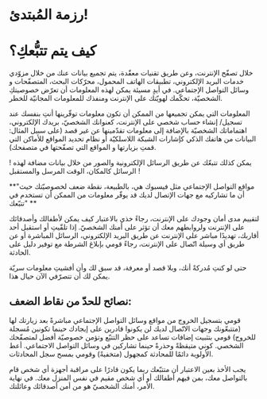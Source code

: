 
# رزمة المُبتدئ!

# كيف يتم تتبُّعكِ؟



خلال تصفّح الإنترنت، وعن طريق تقنيات معقّدة، يتم تجميع بيانات عنك من خلال مزوّدي خدمات البريد الإلكتروني، تطبيقات الهاتف المحمول، محرّكات البحث، المتصفّحات و وسائل التواصل الإجتماعي. في أيدٍ مسيئة يمكن لهذه المعلومات أن تعرّض خصوصيتكِ الشخصيّة، تحكّمك لهويّتك على الإنترنت ومنفذك للمعلومات المجانيّة للخطر.


المعلومات التي يمكن تجميعها من الممكن أن تكون معلومات توفّرينها أنتِ بنفسك عند تسجيل/ إنشاء حساب شخصي على الإنترنت، كعنوانك الشخصيّ، بريدك الإلكتروني، اهتماماتك الشخصيّة بالإضافة إلى معلومات تقدّمينها عن غير قصد  (على سبيل المثال: البيانات من هاتفك الذكي كإشارات الشبكة اللاسلكيّة  أو نظام تحديد المواقع للأماكن التي قمتِ بزيارتها و المواقع التي تصفّحتها في متصفحك).


! يمكن كذلك تتبعّك عن طريق الرسائل الإلكترونية والصور من خلال بيانات مضافة لهذه الرسائل كالمكان، الوقت المرسل والمستقبل !

**"مواقع التواصل الإجتماعي مثل فيسبوك هي، بالطبيعة، نقطة ضعف لخصوصيّتك حيث أن ما تشاركيه مع جهات الإتصال لديك قد يوفّر معلومات من الممكن أن تستخدم  في تتبّعك"
**



لتقييم مدى أمان وجودك على الإنترنت، رجاءً خذي بالاعتبار كيف يمكن لأطفالك وأصدقائك على الإنترنت ولروابطهم معك أن تؤثر على أمنك الشخصيّ. إذا تلقّيتِ أو استقبل  أحد أقاربك، تهديدًا مباشر على الإنترنت عن طريق البريد الإلكتروني، الرسائل المباشرة أو عن طريق أي وسيلة اتّصال على الإنترنت، رجاءً قومي بإبلاغ الشرطة مع توفير دليل على الحادثة.


حتى لو كنتِ مُدركةً أنك، وبلا قصد أو معرفة، قد سبق لك وأن أفشيتِ معلومات سريّة يمكن لك أن تتصرّفي الآن حيال هذا.


## نصائح للحدّ من نقاط الضعف:


قومي بتسجيل الخروج من مواقع وسائل التواصل الإجتماعي مباشرةً بعد زيارتك لها (متتبعّونك وجهات الاتّصال  لديك لن يكونوا قادرين على إيجادك حينما تكونين مُسجلة للخروج)
قومي بتثبيت إضافات تساعد على حظر التتبّع وتؤمن خصوصيّة أفضل لمتصفّحك الشخصي.
كوني متيقظةً وحذرةً حينما تشاركين في وسائل التواصل الاجتماعي.
أعط الأولوية دائمًا  للمحادثة كمجهول (متخفيةً) وقومي بمسح سجل المحادثات.

يجب الأخذ  بعين الاعتبار أن متتبّعك ربما يكون قادرًا على مراقبة  أجهزة أي شخص قام بالتواصل معك، بمن فيهم أطفالك أو أي شخص مقيم في نفس المنزل معك. في نهاية الأمر، أمنك الشخصيّ هو من أمن أصدقائك وعائلتك.




